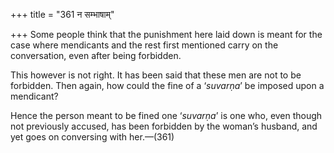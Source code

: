 +++
title = "361 न सम्भाषाम्"

+++
Some people think that the punishment here laid down is meant for the
case where mendicants and the rest first mentioned carry on the
conversation, even after being forbidden.

This however is not right. It has been said that these men are not to be
forbidden. Then again, how could the fine of a ‘*suvarṇa*’ be imposed
upon a mendicant?

Hence the person meant to be fined one ‘*suvarṇa*’ is one who, even
though not previously accused, has been forbidden by the woman’s
husband, and yet goes on conversing with her.—(361)


